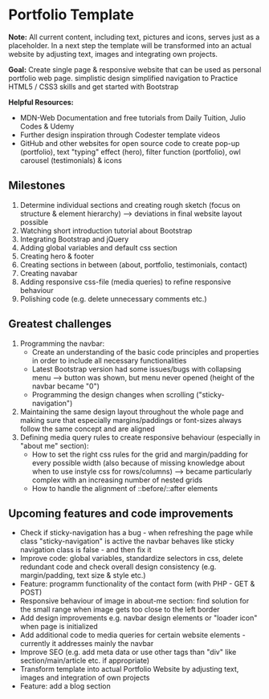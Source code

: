 # Portfolio Template

**Note:** All current content, including text, pictures and icons, serves just as a placeholder. In a next step the template will be transformed into an actual website by adjusting text, images and integrating own projects. 

**Goal:** Create single page & responsive website that can be used as personal portfolio web page.  simplistic design  simplified navigation to 
Practice HTML5 / CSS3 skills and get started with Bootstrap

**Helpful Resources:** 
  * MDN-Web Documentation and free tutorials from Daily Tuition, Julio Codes & Udemy
  * Further design inspiration through Codester template videos
  * GitHub and other websites for open source code to create pop-up (portfolio), text "typing" effect (hero), filter function (portfolio), owl carousel (testimonials) & icons

## Milestones
1. Determine individual sections and creating rough sketch (focus on structure & element hierarchy) --> deviations in final website layout possible  
2. Watching short introduction tutorial about Bootstrap
3. Integrating Bootstrap and jQuery
4. Adding global variables and default css section
5. Creating hero & footer
6. Creating sections in between (about, portfolio, testimonials, contact)
7. Creating navabar
8. Adding responsive css-file (media queries) to refine responsive behaviour
9. Polishing code (e.g. delete unnecessary comments etc.)


## Greatest challenges
1. Programming the navbar:
    * Create an understanding of the basic code principles and properties in order to include all necessary functionalities
    * Latest Bootstrap version had some issues/bugs with collapsing menu --> button was shown, but menu never opened (height of the navbar became "0")
    * Programming the design changes when scrolling ("sticky-navigation")
2. Maintaining the same design layout throughout the whole page and making sure that especially margins/paddings or font-sizes always follow the same concept and are aligned
3. Defining media query rules to create responsive behaviour (especially in "about me" section): 
    * How to set the right css rules for the grid and margin/padding for every possible width (also because of missing knowledge about when to use instyle css for rows/columns) --> became particularly complex with an increasing number of nested grids
    * How to handle the alignment of ::before/::after elements


## Upcoming features and code improvements
* Check if sticky-navigation has a bug - when refreshing the page while class "sticky-navigation" is active the navbar behaves like sticky navigation class is false - and then fix it
* Improve code: global variables, standardize selectors in css, delete redundant code and check overall design consistency (e.g. margin/padding, text size & style etc.)
* Feature: programm functionality of the contact form (with PHP - GET & POST) 
* Responsive behaviour of image in about-me section: find solution for the small range when image gets too close to the left border
* Add design improvements e.g. navbar design elements or "loader icon" when page is initialized
* Add additional code to media queries for certain website elements - currently it addresses mainly the navbar
* Improve SEO (e.g. add meta data or use other tags than "div" like section/main/article etc. if appropriate)
* Transform template into actual Portfolio Website by adjusting text, images and integration of own projects
* Feature: add a blog section
